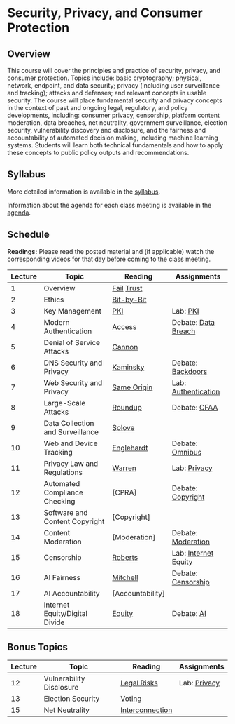 # Security, Privacy, and Consumer Protection

## Overview

This course will cover the principles and practice of security, privacy,
and consumer protection. Topics include: basic cryptography; physical,
network, endpoint, and data security; privacy (including user
surveillance and tracking); attacks and defenses; and relevant concepts
in usable security. The course will place fundamental security and
privacy concepts in the context of past and ongoing legal, regulatory,
and policy developments, including: consumer privacy, censorship,
platform content moderation, data breaches, net neutrality, government
surveillance, election security, vulnerability discovery and disclosure,
and the fairness and accountability of automated decision making,
including machine learning systems. Students will learn both technical
fundamentals and how to apply these concepts to public policy outputs
and recommendations.

## Syllabus

More detailed information is available in the [syllabus](syllabus.md).

Information about the agenda for each class meeting is available in the
[agenda](agenda.md).

## Schedule

**Readings:** Please read the posted material and
(if applicable) watch the corresponding videos for that day before coming to the class
meeting.

| Lecture | Topic                            | Reading                                                                                | Assignments                                   |
|---------|----------------------------------|----------------------------------------------------------------------------------------|-----------------------------------------------|
| 1       | Overview                         | [Fail](readings/01-why-cryptosystems-fail.pdf) [Trust](readings/01-trusting-trust.pdf) |                                               |
| 2       | Ethics                           | [Bit-by-Bit](readings/02-bit-by-bit.pdf)                                               |                                               |
| 3       | Key Management                   | [PKI](readings/03-bellovin-pki.pdf)                                                    | Lab: [PKI](assignments/pki.md)                |
| 4       | Modern Authentication            | [Access](readings/04-oauth.pdf)                                                        | Debate: [Data Breach](debates/data-breach.md) |
| 5       | Denial of Service Attacks        | [Cannon](readings/05-paxson-cannon.pdf)                                                |                                               |
| 6       | DNS Security and Privacy         | [Kaminsky](readings/06-kaminsky.pdf)                                                   | Debate: [Backdoors](debates/backdoors.md)     |
| 7       | Web Security and Privacy         | [Same Origin](readings/07-same-origin.pdf)                                             | Lab: [Authentication](assignments/api.md)     |
| 8       | Large-Scale Attacks              | [Roundup](readings/08-cooke-botnets.pdf)                                               | Debate: [CFAA](debates/cfaa.md)               |
| 9       | Data Collection and Surveillance | [Solove](readings/09-privacy.pdf)                                                      |                                               |
| 10      | Web and Device Tracking          | [Englehardt](readings/10-tracking.pdf)                                                 | Debate: [Omnibus](debates/omnibus.md)         |
| 11      | Privacy Law and Regulations      | [Warren](readings/11-warren.pdf)                                                       | Lab: [Privacy](assignments/privacy.md)        |
| 12      | Automated Compliance Checking    | [CPRA]                                                                                 | Debate: [Copyright](debates/copyright.md)     |
| 13      | Software and Content Copyright   | [Copyright]                                                                            |                                               |
| 14      | Content Moderation               | [Moderation]                                                                           | Debate: [Moderation](debates/moderation.md)   |
| 15      | Censorship                       | [Roberts](readings/16-censorship.pdf)                                                  | Lab: [Internet Equity](assignments/access.md) |
| 16      | AI Fairness                      | [Mitchell](readings/17-ml-fairness.pdf)                                                | Debate: [Censorship](debates/censorship.md)   |
| 17      | AI Accountability                | [Accountability]                                                                       |                                               |
| 18      | Internet Equity/Digital Divide   | [Equity](readings/14-equity.pdf)                                                       | Debate: [AI](debates/accountability.md)       |

## Bonus Topics

| Lecture | Topic                    | Reading                                            | Assignments                            |
|---------|--------------------------|----------------------------------------------------|----------------------------------------|
| 12      | Vulnerability Disclosure | [Legal Risks](readings/12-vulnerability.pdf)       | Lab: [Privacy](assignments/privacy.md) |
| 13      | Election Security        | [Voting](readings/13-voting.pdf)                   |                                        |
| 15      | Net Neutrality           | [Interconnection](readings/15-interconnection.pdf) |                                        |

